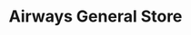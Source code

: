 ---
title: "Airways General Store"
url: /sault-ste-marie/airways-general-store/
shop: convenience
---
